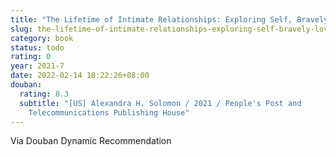```yaml
---
title: "The Lifetime of Intimate Relationships: Exploring Self, Bravely Love"
slug: the-lifetime-of-intimate-relationships-exploring-self-bravely-love
category: book
status: todo
rating: 0
year: 2021-7
date: 2022-02-14 18:22:26+08:00
douban:
  rating: 8.3
  subtitle: "[US] Alexandra H. Solomon / 2021 / People's Post and
    Telecommunications Publishing House"
---
```


Via Douban Dynamic Recommendation
